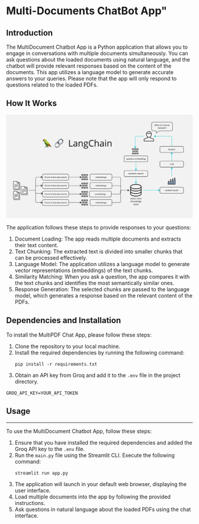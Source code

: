 # Multi-Documents ChatBot App"

## Introduction

The MultiDocument Chatbot App is a Python application that allows you to engage in conversations with multiple documents simultaneously. You can ask questions about the loaded documents using natural language, and the chatbot will provide relevant responses based on the content of the documents. This app utilizes a language model to generate accurate answers to your queries. Please note that the app will only respond to questions related to the loaded PDFs.

## How It Works

![MultiDocument Chat App Diagram](./img/process-diagram.png)

The application follows these steps to provide responses to your questions:
1. Document Loading: The app reads multiple documents and extracts their text content.
2. Text Chunking: The extracted text is divided into smaller chunks that can be processed effectively.
3. Language Model: The application utilizes a language model to generate vector representations (embeddings) of the text chunks.
4. Similarity Matching: When you ask a question, the app compares it with the text chunks and identifies the most semantically similar ones.
5. Response Generation: The selected chunks are passed to the language model, which generates a response based on the relevant content of the PDFs.

## Dependencies and Installation

To install the MultiPDF Chat App, please follow these steps:

1. Clone the repository to your local machine.
2. Install the required dependencies by running the following command:
   ```
   pip install -r requirements.txt
   ```
3. Obtain an API key from Groq and add it to the `.env` file in the project directory.
```commandline
GROQ_API_KEY=YOUR_API_TOKEN
```

## Usage
-----
To use the MultiDocument Chatbot App, follow these steps:

1. Ensure that you have installed the required dependencies and added the Groq API key to the `.env` file.
2. Run the `main.py` file using the Streamlit CLI. Execute the following command:
   ```
   streamlit run app.py
   ```
3. The application will launch in your default web browser, displaying the user interface.
4. Load multiple documents into the app by following the provided instructions.
5. Ask questions in natural language about the loaded PDFs using the chat interface.